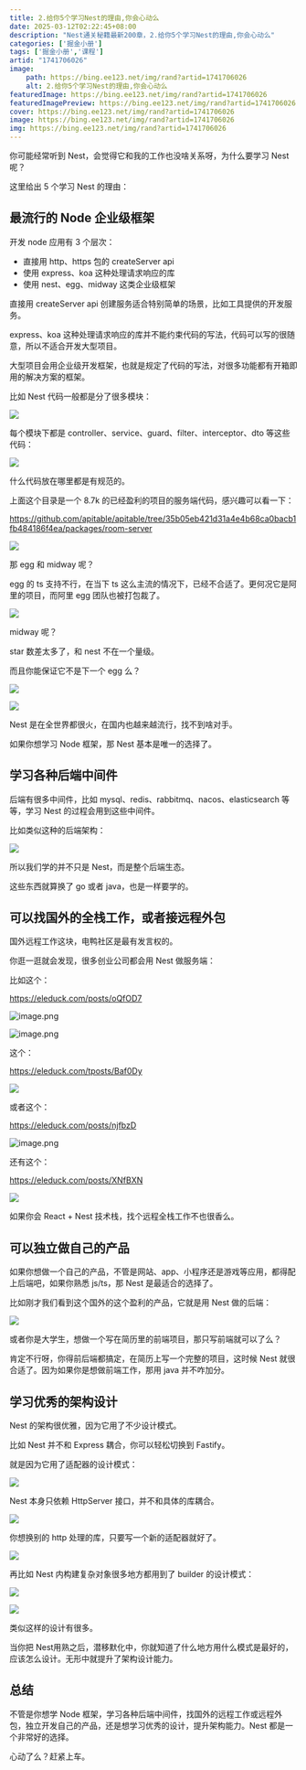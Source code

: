 ```yaml
---
title: 2.给你5个学习Nest的理由,你会心动么
date: 2025-03-12T02:22:45+08:00
description: "Nest通关秘籍最新200章，2.给你5个学习Nest的理由,你会心动么"
categories: ['掘金小册']
tags: ['掘金小册','课程']
artid: "1741706026"
image:
    path: https://bing.ee123.net/img/rand?artid=1741706026
    alt: 2.给你5个学习Nest的理由,你会心动么
featuredImage: https://bing.ee123.net/img/rand?artid=1741706026
featuredImagePreview: https://bing.ee123.net/img/rand?artid=1741706026
cover: https://bing.ee123.net/img/rand?artid=1741706026
image: https://bing.ee123.net/img/rand?artid=1741706026
img: https://bing.ee123.net/img/rand?artid=1741706026
---
```


你可能经常听到 Nest，会觉得它和我的工作也没啥关系呀，为什么要学习 Nest 呢？

这里给出 5 个学习 Nest 的理由：

## 最流行的 Node 企业级框架

开发 node 应用有 3 个层次：

*   直接用 http、https 包的 createServer api
*   使用 express、koa 这种处理请求响应的库
*   使用 nest、egg、midway 这类企业级框架

直接用 createServer api 创建服务适合特别简单的场景，比如工具提供的开发服务。

express、koa 这种处理请求响应的库并不能约束代码的写法，代码可以写的很随意，所以不适合开发大型项目。

大型项目会用企业级开发框架，也就是规定了代码的写法，对很多功能都有开箱即用的解决方案的框架。

比如 Nest 代码一般都是分了很多模块：

![](https://p1-juejin.byteimg.com/tos-cn-i-k3u1fbpfcp/549bc636a9a84b56bfde197d088f7ded~tplv-k3u1fbpfcp-watermark.image?)

每个模块下都是 controller、service、guard、filter、interceptor、dto 等这些代码：

![](https://p1-juejin.byteimg.com/tos-cn-i-k3u1fbpfcp/1a6e576d76aa4a0583ad40a183b6229c~tplv-k3u1fbpfcp-watermark.image?)

什么代码放在哪里都是有规范的。

上面这个目录是一个 8.7k 的已经盈利的项目的服务端代码，感兴趣可以看一下：

<https://github.com/apitable/apitable/tree/35b05eb421d31a4e4b68ca0bacb1fb484186f4ea/packages/room-server>

![](https://p6-juejin.byteimg.com/tos-cn-i-k3u1fbpfcp/6c03ce098c634b8781fc03d5c68c6949~tplv-k3u1fbpfcp-watermark.image?)

那 egg 和 midway 呢？

egg 的 ts 支持不行，在当下 ts 这么主流的情况下，已经不合适了。更何况它是阿里的项目，而阿里 egg 团队也被打包裁了。

![](https://p9-juejin.byteimg.com/tos-cn-i-k3u1fbpfcp/45ed098f827f4b348d434305d04e9f7d~tplv-k3u1fbpfcp-watermark.image?)

midway 呢？

star 数差太多了，和 nest 不在一个量级。

而且你能保证它不是下一个 egg 么？

![](https://p1-juejin.byteimg.com/tos-cn-i-k3u1fbpfcp/d9f81b4885744c6f98ba9bc03e851583~tplv-k3u1fbpfcp-watermark.image?)

![](https://p1-juejin.byteimg.com/tos-cn-i-k3u1fbpfcp/38212a2f2e0445b090868b6794c29522~tplv-k3u1fbpfcp-watermark.image?)

Nest 是在全世界都很火，在国内也越来越流行，找不到啥对手。

如果你想学习 Node 框架，那 Nest 基本是唯一的选择了。

## 学习各种后端中间件

后端有很多中间件，比如 mysql、redis、rabbitmq、nacos、elasticsearch 等等，学习 Nest 的过程会用到这些中间件。

比如类似这种的后端架构：

![](https://p3-juejin.byteimg.com/tos-cn-i-k3u1fbpfcp/38a8aa18ae1a40e1ab83767b2558d84f~tplv-k3u1fbpfcp-watermark.image?)

所以我们学的并不只是 Nest，而是整个后端生态。

这些东西就算换了 go 或者 java，也是一样要学的。

## 可以找国外的全栈工作，或者接远程外包

国外远程工作这块，电鸭社区是最有发言权的。

你逛一逛就会发现，很多创业公司都会用 Nest 做服务端：

比如这个：

<https://eleduck.com/posts/oQfOD7>


![image.png](https://p3-juejin.byteimg.com/tos-cn-i-k3u1fbpfcp/003b04cad510485e8c9728e0d65b89c2~tplv-k3u1fbpfcp-watermark.image?)

![image.png](https://p1-juejin.byteimg.com/tos-cn-i-k3u1fbpfcp/88e83771b51d49da901e9ba4856f846a~tplv-k3u1fbpfcp-watermark.image?)

这个：

<https://eleduck.com/tposts/Baf0Dy>

![](https://p9-juejin.byteimg.com/tos-cn-i-k3u1fbpfcp/776effcee7ba4ccab9ad4d9fb9f019b0~tplv-k3u1fbpfcp-watermark.image?)

或者这个：

<https://eleduck.com/posts/njfbzD>

![image.png](https://p3-juejin.byteimg.com/tos-cn-i-k3u1fbpfcp/8af15eea44a345138f436fe5c9302be9~tplv-k3u1fbpfcp-watermark.image?)

还有这个：

<https://eleduck.com/posts/XNfBXN>

![](https://p1-juejin.byteimg.com/tos-cn-i-k3u1fbpfcp/9fbdb09abe634dbfabf069040efbca6b~tplv-k3u1fbpfcp-watermark.image?)

如果你会 React + Nest 技术栈，找个远程全栈工作不也很香么。

## 可以独立做自己的产品

如果你想做一个自己的产品，不管是网站、app、小程序还是游戏等应用，都得配上后端吧，如果你熟悉 js/ts，那 Nest 是最适合的选择了。

比如刚才我们看到这个国外的这个盈利的产品，它就是用 Nest 做的后端：

![](https://p3-juejin.byteimg.com/tos-cn-i-k3u1fbpfcp/5dad2ada4c884466b5604f4d5cdc8560~tplv-k3u1fbpfcp-watermark.image?)

或者你是大学生，想做一个写在简历里的前端项目，那只写前端就可以了么？

肯定不行呀，你得前后端都搞定，在简历上写一个完整的项目，这时候 Nest 就很合适了。因为如果你是想做前端工作，那用 java 并不咋加分。

## 学习优秀的架构设计

Nest 的架构很优雅，因为它用了不少设计模式。

比如 Nest 并不和 Express 耦合，你可以轻松切换到 Fastify。

就是因为它用了适配器的设计模式：

![](https://p3-juejin.byteimg.com/tos-cn-i-k3u1fbpfcp/20b41feed8d54e8bb264e508cd55c9c3~tplv-k3u1fbpfcp-watermark.image?)

Nest 本身只依赖 HttpServer 接口，并不和具体的库耦合。

![](https://p1-juejin.byteimg.com/tos-cn-i-k3u1fbpfcp/237d45ff113a4fe1b7386d3dc7847355~tplv-k3u1fbpfcp-watermark.image?)

你想换别的 http 处理的库，只要写一个新的适配器就好了。

![](https://p6-juejin.byteimg.com/tos-cn-i-k3u1fbpfcp/baeb2549d43c4ab79b65d8f3d717abd1~tplv-k3u1fbpfcp-watermark.image?)

再比如 Nest 内构建复杂对象很多地方都用到了 builder 的设计模式：

![](https://p6-juejin.byteimg.com/tos-cn-i-k3u1fbpfcp/3f6ccae877dc4078b115317f3c8d8c13~tplv-k3u1fbpfcp-watermark.image?)

![](https://p1-juejin.byteimg.com/tos-cn-i-k3u1fbpfcp/738ce1e89cdc438cbe6092b3d3aabe40~tplv-k3u1fbpfcp-watermark.image?)

类似这样的设计有很多。

当你把 Nest用熟之后，潜移默化中，你就知道了什么地方用什么模式是最好的，应该怎么设计。无形中就提升了架构设计能力。

## 总结

不管是你想学 Node 框架，学习各种后端中间件，找国外的远程工作或远程外包，独立开发自己的产品，还是想学习优秀的设计，提升架构能力。Nest 都是一个非常好的选择。

心动了么？赶紧上车。
